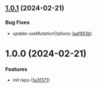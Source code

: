 ## [1.0.1](https://github.com/DCKT/rescript-react-query/compare/v1.0.0...v1.0.1) (2024-02-21)


### Bug Fixes

* update useMutationOptions ([aaf493b](https://github.com/DCKT/rescript-react-query/commit/aaf493b7fcd847694e4dfa5cb388fb50d29dc8dc))

# 1.0.0 (2024-02-21)


### Features

* init repo ([1a3f371](https://github.com/DCKT/rescript-react-query/commit/1a3f371d72baa2620f08e12516672f54c4a19f4f))
